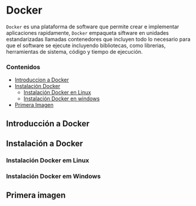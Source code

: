 # Docker

`Docker` es una plataforma de software que permite crear e implementar aplicaciones rapidamente, `Docker` empaqueta siftware en unidades estandarizadas llamadas contenedores que incluyen todo lo necesario para que el software se ejecute incluyendo bibliotecas, como librerias, herramientas de sistema, código y tiempo de ejecución.


 ### Contenidos
- [Introduccion a Docker](https://github.com/KarenHernandez08/Docker#introducci%C3%B3n-a-docker)
- [Instalación Docker]()
   - [Instalación Docker en Linux]()
   - [Instalación Docker en windows]()
- [Primera Imagen]()

## Introducción a Docker

## Instalación a Docker
### Instalación Docker em Linux

### Instalación Docker em Windows

## Primera imagen
